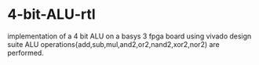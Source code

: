 # 4-bit-ALU-rtl
implementation of a 4 bit ALU on a basys 3 fpga board using vivado design suite
ALU operations{add,sub,mul,and2,or2,nand2,xor2,nor2) are performed.

